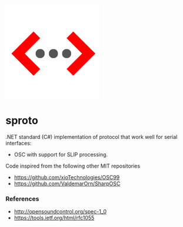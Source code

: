 ![logo](/Sproto.png)

# sproto

.NET standard (C#) implementation of protocol that work well for serial interfaces:

* OSC with support for SLIP processing.

Code inspired from the following other MIT repositories

* https://github.com/xioTechnologies/OSC99
* https://github.com/ValdemarOrn/SharpOSC

### References

* http://opensoundcontrol.org/spec-1_0
* https://tools.ietf.org/html/rfc1055
